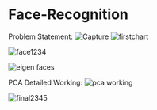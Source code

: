 # Face-Recognition


Problem Statement:
![Capture](https://user-images.githubusercontent.com/109617585/206658824-acd8b950-fc6b-4ac4-8223-9340f2dcde20.JPG)
![firstchart](https://user-images.githubusercontent.com/109617585/206659096-c685d4b2-6ab3-4a35-a061-4f893a763904.JPG)

![face1234](https://user-images.githubusercontent.com/109617585/206659633-98cf5486-7a3c-42fc-963d-723a4e0a59d9.JPG)

![eigen faces](https://user-images.githubusercontent.com/109617585/206659459-ec47b86f-0d5c-44b2-a620-9677a1442ff4.JPG)

PCA Detailed Working:
![pca working](https://user-images.githubusercontent.com/109617585/206659584-6154a783-4abf-4c69-8d67-dd7402506994.JPG)


![final2345](https://user-images.githubusercontent.com/109617585/206659737-99ca036b-7df3-469a-9995-9f5650c69d8e.JPG)


